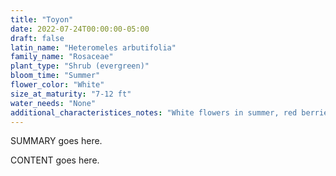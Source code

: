 ```yaml
---
title: "Toyon"
date: 2022-07-24T00:00:00-05:00
draft: false
latin_name: "Heteromeles arbutifolia"
family_name: "Rosaceae"
plant_type: "Shrub (evergreen)"
bloom_time: "Summer"
flower_color: "White"
size_at_maturity: "7-12 ft"
water_needs: "None"
additional_characteristices_notes: "White flowers in summer, red berries in winter. Attracts Cedar Waxwing, Robins, and Purple Finches."
---
```


SUMMARY goes here.

<!--more-->

CONTENT goes here.